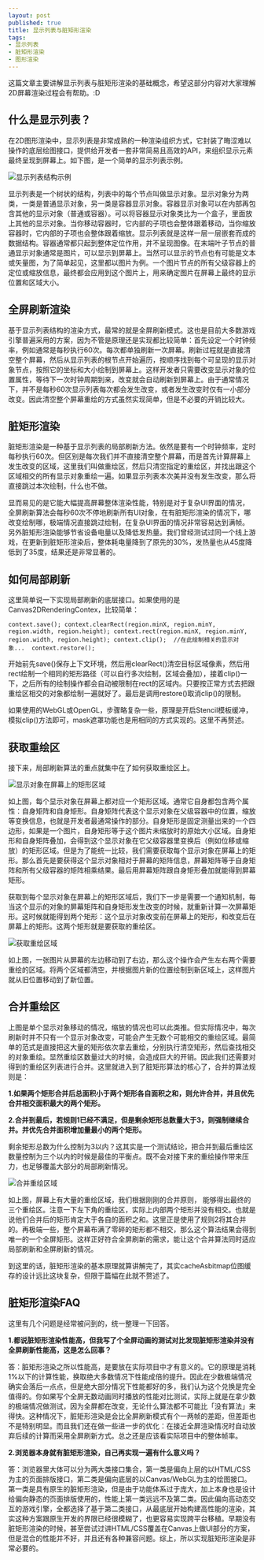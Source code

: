 ```yaml
---
layout: post
published: true
title: 显示列表与脏矩形渲染
tags:
- 显示列表
- 脏矩形渲染
- 图形渲染
---
```


这篇文章主要讲解显示列表与脏矩形渲染的基础概念，希望这部分内容对大家理解2D屏幕渲染过程会有帮助。:D

## 什么是显示列表？

在2D图形渲染中，显示列表是非常成熟的一种渲染组织方式，它封装了晦涩难以操作的底层绘图接口，提供给开发者一套非常简易且高效的API，来组织显示元素最终呈现到屏幕上。如下图，是一个简单的显示列表示例。

![显示列表结构示例](../img/841/1.png)

显示列表是一个树状的结构，列表中的每个节点叫做显示对象。显示对象分为两类，一类是普通显示对象，另一类是容器显示对象。容器显示对象可以在内部再包含其他的显示对象（普通或容器）。可以将容器显示对象类比为一个盒子，里面放上其他的显示对象。当你移动容器时，它内部的子项也会整体跟着移动，当你缩放容器时，它内部的子项也会整体跟着缩放。显示列表就是这样一层一层嵌套而成的数据结构。容器通常都只起到整体定位作用，并不呈现图像。在末端叶子节点的普通显示对象通常是图片，可以显示到屏幕上。当然可以显示的节点也有可能是文本或矢量图，为了简单起见，这里都以图片为例。一个图片节点的所有父级容器上的定位或缩放信息，最终都会应用到这个图片上，用来确定图片在屏幕上最终的显示位置和区域大小。


## 全屏刷新渲染

基于显示列表结构的渲染方式，最常的就是全屏刷新模式。这也是目前大多数游戏引擎普遍采用的方案，因为不管是原理还是实现都比较简单：首先设定一个时钟频率，例如通常是每秒执行60次。每次都单独刷新一次屏幕。刷新过程就是直接清空整个屏幕，然后从显示列表的根节点开始遍历，按顺序找到每个可呈现的显示对象节点，按照它的坐标和大小绘制到屏幕上。这样开发者只需要改变显示对象的位置属性，等待下一次时钟周期到来，改变就会自动刷新到屏幕上。由于通常情况下，并不是每秒60次显示列表每次都会发生改变，或者发生改变时仅有一小部分改变。因此清空整个屏幕重绘的方式虽然实现简单，但是不必要的开销比较大。

## 脏矩形渲染

脏矩形渲染是一种基于显示列表的局部刷新方法。依然是要有一个时钟频率，定时每秒执行60次。但区别是每次我们并不直接清空整个屏幕，而是首先计算屏幕上发生改变的区域，这里我们叫做重绘区，然后只清空指定的重绘区，并找出跟这个区域相交的所有显示对象重绘一遍。如果显示列表本次美并没有发生改变，那么将直接跳过本次绘制，什么也不做。

显而易见的是它能大幅提高屏幕整体渲染性能，特别是对于复杂UI界面的情况，全屏刷新算法会每秒60次不停地刷新所有UI对象，在有脏矩形渲染的情况下，哪改变绘制哪，极端情况直接跳过绘制，在复杂UI界面的情况非常容易达到满帧。另外脏矩形渲染能够节省设备电量以及降低发热量。我们曾经测试过同一个线上游戏，在更新到脏矩形渲染后，整体耗电量降到了原先的30%，发热量也从45度降低到了35度，结果还是非常显著的。

## 如何局部刷新

这里简单说一下实现局部刷新的底层接口。如果使用的是Canvas2DRenderingContex，比较简单：

```
context.save(); context.clearRect(region.minX, region.minY, region.width, region.height); context.rect(region.minX, region.minY, region.width, region.height); context.clip();  //在此绘制相关的显示对象...  context.restore();

```
开始前先save()保存上下文环境，然后用clearRect()清空目标区域像素，然后用rect绘制一个相同的矩形路径（可以自行多次绘制，区域会叠加），接着clip()一下，之后所有的绘制操作都会自动被限制在rect的区域内。只要按正常方式去把跟重绘区相交的对象都绘制一遍就好了。最后是调用restore()取消clip()的限制。

如果使用的WebGL或OpenGL，步骤略复杂一些，原理是开启Stencil模板缓冲，模拟clip()方法即可，mask遮罩功能也是用相同的方式实现的。这里不再赘述。

## 获取重绘区

接下来，局部刷新算法的重点就集中在了如何获取重绘区上。

![显示对象在屏幕上的矩形区域](../img/841/2.png)


如上图，每个显示对象在屏幕上都对应一个矩形区域。通常它自身都包含两个属性：自身矩阵和自身矩形。自身矩阵代表这个显示对象在父级容器中的位置，缩放等变换信息，也就是开发者最通常操作的部分。自身矩形是固定测量出来的一个四边形，如果是一个图片，自身矩形等于这个图片未缩放时的原始大小区域。自身矩形和自身矩阵叠加，会得到这个显示对象在它父级容器里变换后（例如位移或缩放）的矩形区域。但是为了能统一比较，我们需要获取每个显示对象在屏幕上的矩形。那么首先是要获得这个显示对象相对于屏幕的矩阵信息，屏幕矩阵等于自身矩阵和所有父级容器的矩阵相乘结果。最后用屏幕矩阵跟自身矩形叠加就能得到屏幕矩形。

获取到每个显示对象在屏幕上的矩形区域后，我们下一步是需要一个通知机制，每当这个显示的对象的屏幕矩阵和自身矩形发生改变的时候，就重新计算一次屏幕矩形。这时候就能得到两个矩形：这个显示对象改变前在屏幕上的矩形，和改变后在屏幕上的矩形。这两个矩形就是要获取的重绘区。

![获取重绘区域](../img/841/3.png)

如上图，一张图片从屏幕的左边移动到了右边，那么这个操作会产生左右两个需要重绘的区域。将两个区域都清空，并根据图片新的位置绘制到新区域上，这样图片就从旧位置移动到了新位置。

## 合并重绘区

上图是单个显示对象移动的情况，缩放的情况也可以此类推。但实际情况中，每次刷新时并不只有一个显示对象改变，可能会产生无数个可能相交的重绘区域。最简单的范式是直接把这大量的矩形依次拿去重绘，分别执行清空矩形，然后查找相交的对象重绘。显然重绘区数量过大的时候，会造成巨大的开销。因此我们还需要对得到的重绘区列表进行合并。这里就进入到了脏矩形算法的核心了，合并的算法规则是：

**1.如果两个矩形合并后总面积小于两个矩形各自面积之和，则允许合并，并且优先合并相交面积最大的两个矩形。**

**2.合并到最后，若规则1已经不满足，但是剩余矩形总数量大于3，则强制继续合并。并优先合并面积增加量最小的两个矩形。**

剩余矩形总数为什么控制为3以内？这其实是一个测试结论，把合并到最后重绘区数量控制为三个以内的时候是最佳的平衡点。既不会对接下来的重绘操作带来压力，也足够覆盖大部分的局部刷新情况。 

![合并重绘区域](../img/841/4.png)

如上图，屏幕上有大量的重绘区域，我们根据刚刚的合并原则， 能够得出最终的三个重绘区。注意一下左下角的重绘区，实际上内部两个矩形并没有相交。也就是说他们合并后的矩形肯定大于各自的面积之和。这里正是使用了规则2将其合并的。再极端一些，整个屏幕布满了零碎的矩形都不相交，那么这个算法结果会得到唯一的一个全屏矩形。这样正好符合全屏刷新的需求，能让这个合并算法同时适应局部刷新和全屏刷新的情况。

到这里的话，脏矩形渲染的基本原理就算讲解完了，其实cacheAsbitmap位图缓存的设计远比这块复杂，但限于篇幅在此就不赘述了。


## 脏矩形渲染FAQ

这里有几个问题是经常被问到的，统一整理一下回答。

**1.都说脏矩形渲染性能高，但我写了个全屏动画的测试对比发现脏矩形渲染并没有全屏刷新性能高，这是怎么回事？**

答：脏矩形渲染之所以性能高，是要放在实际项目中才有意义的。它的原理是消耗1%以下的计算性能，换取绝大多数情况下性能成倍的提升。因此在少数极端情况确实会落后一点点，但是绝大部分情况下性能都好的多，我们认为这个兑换是完全值得的。你如果写个全屏无数动画同时播放的性能对比测试，实际上就是在拿少数的极端情况做测试，因为全屏都在改变，无论什么算法都不可能比「没有算法」来得快。这种情况下，脏矩形渲染是会比全屏刷新模式有个一两帧的差距，但差距也不是特别明显。而且我们还在做一些进一步的优化：在接近全屏渲染情况时自动放弃后续的计算而采用全屏刷新方式。总之还是应该看实际项目中的整体帧率。

**2.浏览器本身就有脏矩形渲染，自己再实现一遍有什么意义吗？**

答：浏览器里大体可以分为两大类接口集合，第一类是偏向上层的以HTML/CSS为主的页面排版接口，第二类是偏向底层的以Canvas/WebGL为主的绘图接口。第一类是具有原生的脏矩形渲染，但是由于功能体系过于庞大，加上本身也是设计给偏向静态的页面排版使用的，性能上第一类远远不及第二类。因此偏向高动态交互的游戏引擎，全都选择了基于第二类接口，从最底层开始构建高性能的渲染，其实这种方案跟原生开发的界限已经很模糊了，也更容易实现跨平台移植。早期没有脏矩形渲染的时候，甚至尝试过讲HTML/CSS覆盖在Canvas上做UI部分的方案，但是混合的性能并不好，并且还有各种兼容问题。综上，所以实现脏矩形渲染是非常必要的。










